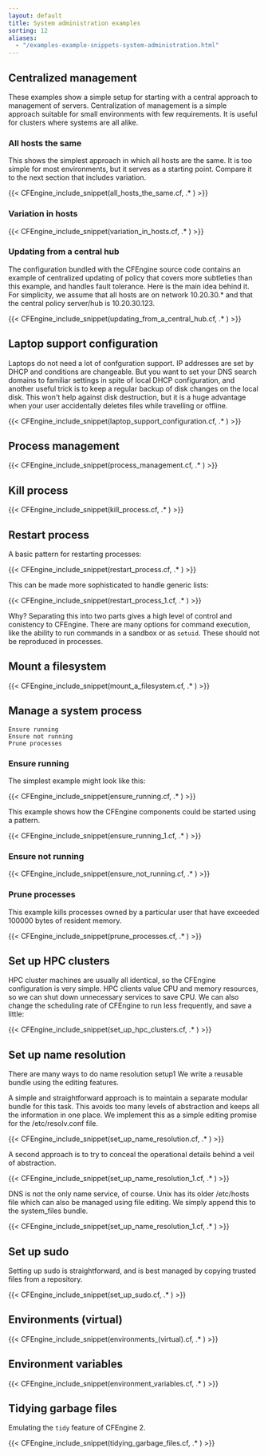 ```yaml
---
layout: default
title: System administration examples
sorting: 12
aliases:
  - "/examples-example-snippets-system-administration.html"
---
```


## Centralized management

These examples show a simple setup for starting with a central approach to management of servers. Centralization of management is a simple approach suitable for small environments with few requirements. It is useful for clusters where systems are all alike.

### All hosts the same

This shows the simplest approach in which all hosts are the same. It is too simple for most environments, but it serves as a starting point. Compare it to the next section that includes variation.

{{< CFEngine_include_snippet(all_hosts_the_same.cf, .* ) >}}

### Variation in hosts

{{< CFEngine_include_snippet(variation_in_hosts.cf, .* ) >}}

### Updating from a central hub

The configuration bundled with the CFEngine source code contains an example of centralized updating of policy that covers more subtleties than this example, and handles fault tolerance. Here is the main idea behind it. For simplicity, we assume that all hosts are on network 10.20.30.\* and that the central policy server/hub is 10.20.30.123.

{{< CFEngine_include_snippet(updating_from_a_central_hub.cf, .* ) >}}

## Laptop support configuration

Laptops do not need a lot of confguration support. IP addresses are set by DHCP and conditions are changeable. But you want to set your DNS search domains to familiar settings in spite of local DHCP configuration, and another useful trick is to keep a regular backup of disk changes on the local disk. This won't help against disk destruction, but it is a huge advantage when your user accidentally deletes files while travelling or offline.

{{< CFEngine_include_snippet(laptop_support_configuration.cf, .* ) >}}

## Process management

{{< CFEngine_include_snippet(process_management.cf, .* ) >}}

## Kill process

{{< CFEngine_include_snippet(kill_process.cf, .* ) >}}

## Restart process

A basic pattern for restarting processes:

{{< CFEngine_include_snippet(restart_process.cf, .* ) >}}

This can be made more sophisticated to handle generic lists:

{{< CFEngine_include_snippet(restart_process_1.cf, .* ) >}}

Why? Separating this into two parts gives a high level of control and conistency to CFEngine. There are many options for command execution, like the ability to run commands in a sandbox or as `setuid`. These should not be reproduced in processes.

## Mount a filesystem

{{< CFEngine_include_snippet(mount_a_filesystem.cf, .* ) >}}

## Manage a system process

    Ensure running
    Ensure not running
    Prune processes

### Ensure running

The simplest example might look like this:

{{< CFEngine_include_snippet(ensure_running.cf, .* ) >}}

This example shows how the CFEngine components could be started using a pattern.

{{< CFEngine_include_snippet(ensure_running_1.cf, .* ) >}}

### Ensure not running

{{< CFEngine_include_snippet(ensure_not_running.cf, .* ) >}}

### Prune processes

This example kills processes owned by a particular user that have exceeded 100000 bytes of resident memory.

{{< CFEngine_include_snippet(prune_processes.cf, .* ) >}}

## Set up HPC clusters

HPC cluster machines are usually all identical, so the CFEngine configuration is very simple. HPC clients value CPU and memory resources, so we can shut down unnecessary services to save CPU. We can also change the scheduling rate of CFEngine to run less frequently, and save a little:

{{< CFEngine_include_snippet(set_up_hpc_clusters.cf, .* ) >}}

## Set up name resolution

There are many ways to do name resolution setup1 We write a reusable bundle using the editing features.

A simple and straightforward approach is to maintain a separate modular bundle for this task. This avoids too many levels of abstraction and keeps all the information in one place. We implement this as a simple editing promise for the /etc/resolv.conf file.

{{< CFEngine_include_snippet(set_up_name_resolution.cf, .* ) >}}

A second approach is to try to conceal the operational details behind a veil of abstraction.

{{< CFEngine_include_snippet(set_up_name_resolution_1.cf, .* ) >}}

DNS is not the only name service, of course. Unix has its older /etc/hosts file which can also be managed using file editing. We simply append this to the system_files bundle.

{{< CFEngine_include_snippet(set_up_name_resolution_1.cf, .* ) >}}

## Set up sudo

Setting up sudo is straightforward, and is best managed by copying trusted files from a repository.

{{< CFEngine_include_snippet(set_up_sudo.cf, .* ) >}}

## Environments (virtual)

{{< CFEngine_include_snippet(environments_(virtual).cf, .* ) >}}

## Environment variables

{{< CFEngine_include_snippet(environment_variables.cf, .* ) >}}

## Tidying garbage files

Emulating the `tidy` feature of CFEngine 2.

{{< CFEngine_include_snippet(tidying_garbage_files.cf, .* ) >}}
